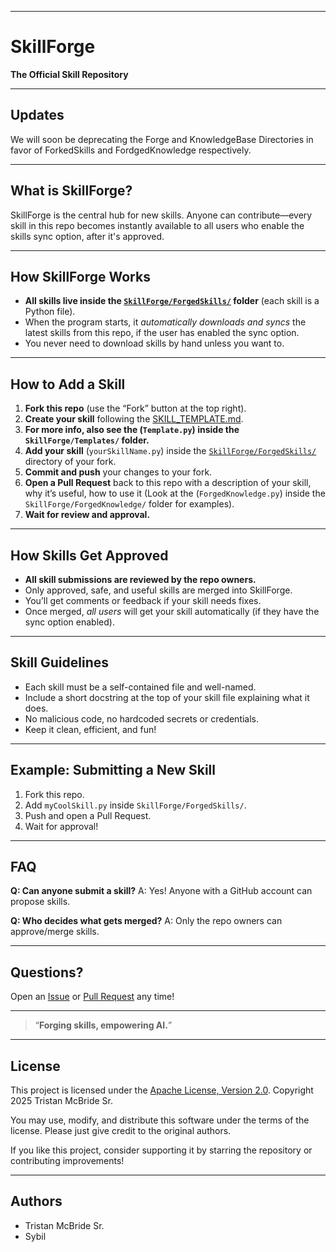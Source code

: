﻿
---

# SkillForge

**The Official Skill Repository**

---

## Updates

We will soon be deprecating the Forge and KnowledgeBase Directories in favor of ForkedSkills and FordgedKnowledge respectively.

---

## What is SkillForge?

SkillForge is the central hub for new skills. Anyone can contribute—every skill in this repo becomes instantly 
available to all users who enable the skills sync option, after it's approved.

---

## How SkillForge Works

* **All skills live inside the [`SkillForge/ForgedSkills/`](./SkillForge/ForgedSkills) folder** (each skill is a Python file).
* When the program starts, it *automatically downloads and syncs* the latest skills from this repo, if the user has enabled the sync option.
* You never need to download skills by hand unless you want to.

---

## How to Add a Skill

1. **Fork this repo** (use the “Fork” button at the top right).
2. **Create your skill** following the [SKILL_TEMPLATE.md](./SKILL_TEMPLATE.md).
3. **For more info, also see the (`Template.py`) inside the `SkillForge/Templates/` folder.**
4. **Add your skill** (`yourSkillName.py`) inside the [`SkillForge/ForgedSkills/`](./SkillForge/ForgedSkills) directory of your fork.
5. **Commit and push** your changes to your fork.
6. **Open a Pull Request** back to this repo with a description of your skill, why it’s useful, how to use it (Look at the (`ForgedKnowledge.py`) inside the `SkillForge/ForgedKnowledge/` folder for examples).
7. **Wait for review and approval.** 

---

## How Skills Get Approved

* **All skill submissions are reviewed by the repo owners.**
* Only approved, safe, and useful skills are merged into SkillForge.
* You’ll get comments or feedback if your skill needs fixes.
* Once merged, *all users* will get your skill automatically (if they have the sync option enabled).

---

## Skill Guidelines

* Each skill must be a self-contained file and well-named.
* Include a short docstring at the top of your skill file explaining what it does.
* No malicious code, no hardcoded secrets or credentials.
* Keep it clean, efficient, and fun!

---

## Example: Submitting a New Skill

1. Fork this repo.
2. Add `myCoolSkill.py` inside `SkillForge/ForgedSkills/`.
3. Push and open a Pull Request.
4. Wait for approval!

---

## FAQ

**Q: Can anyone submit a skill?**
A: Yes! Anyone with a GitHub account can propose skills.

**Q: Who decides what gets merged?**
A: Only the repo owners can approve/merge skills.

---

## Questions?

Open an [Issue](https://github.com/TristanMcBrideSr/SkillForge/issues) or [Pull Request](https://github.com/TristanMcBrideSr/SkillForge/pulls) any time!

---

> “**Forging skills, empowering AI.**”

---

## License

This project is licensed under the [Apache License, Version 2.0](LICENSE).
Copyright 2025 Tristan McBride Sr.

You may use, modify, and distribute this software under the terms of the license.
Please just give credit to the original authors.

If you like this project, consider supporting it by starring the repository or contributing improvements!

---

## Authors
- Tristan McBride Sr.
- Sybil
